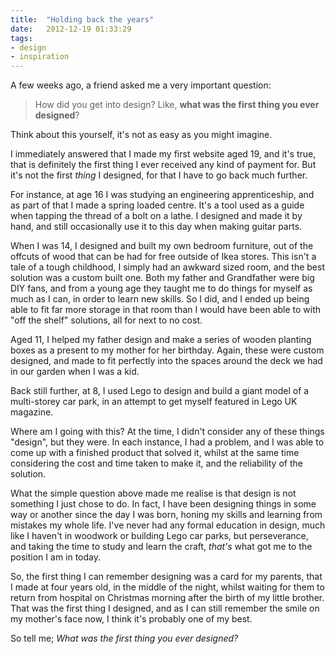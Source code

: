```yaml
---
title:  "Holding back the years"
date:   2012-12-19 01:33:29
tags:
- design
- inspiration
---
```


A few weeks ago, a friend asked me a very important question:

> How did you get into design? Like, **what was the first thing you ever designed**?

Think about this yourself, it's not as easy as you might imagine.

I immediately answered that I made my first website aged 19, and it's true, that is definitely the first thing I ever received any kind of payment for. But it's not the first *thing* I designed, for that I have to go back much further.

For instance, at age 16 I was studying an engineering apprenticeship, and as part of that I made a spring loaded centre. It's a tool used as a guide when tapping the thread of a bolt on a lathe. I designed and made it by hand, and still occasionally use it to this day when making guitar parts.

When I was 14, I designed and built my own bedroom furniture, out of the offcuts of wood that can be had for free outside of Ikea stores. This isn't a tale of a tough childhood, I simply had an awkward sized room, and the best solution was a custom built one. Both my father and Grandfather were big DIY fans, and from a young age they taught me to do things for myself as much as I can, in order to learn new skills. So I did, and I ended up being able to fit far more storage in that room than I would have been able to with "off the shelf" solutions, all for next to no cost.

Aged 11, I helped my father design and make a series of wooden planting boxes as a present to my mother for her birthday. Again, these were custom designed, and made to fit perfectly into the spaces around the deck we had in our garden when I was a kid.

Back still further, at 8, I used Lego to design and build a giant model of a multi-storey car park, in an attempt to get myself featured in Lego UK magazine.

Where am I going with this? At the time, I didn't consider any of these things "design", but they were. In each instance, I had a problem, and I was able to come up with a finished product that solved it, whilst at the same time considering the cost and time taken to make it, and the reliability of the solution.

What the simple question above made me realise is that design is not something I just chose to do. In fact, I have been designing things in some way or another since the day I was born, honing my skills and learning from mistakes my whole life. I've never had any formal education in design, much like I haven't in woodwork or building Lego car parks, but perseverance, and taking the time to study and learn the craft, *that's* what got me to the position I am in today.

So, the first thing I can remember designing was a card for my parents, that I made at four years old, in the middle of the night, whilst waiting for them to return from hospital on Christmas morning after the birth of my little brother. That was the first thing I designed, and as I can still remember the smile on my mother's face now, I think it's probably one of my best.

So tell me; *What was the first thing you ever designed?*
